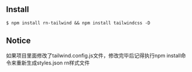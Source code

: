 ## Install

```
$ npm install rn-tailwind && npm install tailwindcss -D
```

## Notice
如果项目里面修改了tailwind.config.js文件，修改完毕后记得执行npm install命令来重新生成styles.json rn样式文件